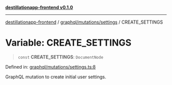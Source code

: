 [**destillationapp-frontend v0.1.0**](../../../../README.md)

***

[destillationapp-frontend](../../../../modules.md) / [graphql/mutations/settings](../README.md) / CREATE\_SETTINGS

# Variable: CREATE\_SETTINGS

> `const` **CREATE\_SETTINGS**: `DocumentNode`

Defined in: [graphql/mutations/settings.ts:8](https://github.com/DestillApp/main/blob/be94b1d93681946bd573e84cd8381ba32cee62b9/frontend/src/graphql/mutations/settings.ts#L8)

GraphQL mutation to create initial user settings.

